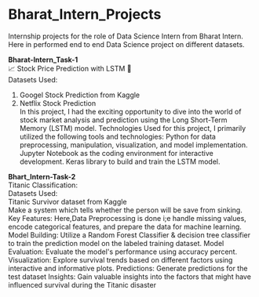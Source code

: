 # Bharat_Intern_Projects
Internship projects for the role of Data Science Intern from Bharat Intern. Here in performed end to end Data Science project on different datasets. <br>

**Bharat-Intern_Task-1** <br>
📈 Stock Price Prediction with LSTM 🚀 <br>
Datasets Used: <br>
1. Googel Stock Prediction from Kaggle <br>
2. Netflix Stock Prediction <br>
In this project, I had the exciting opportunity to dive into the world of stock market analysis and prediction using the Long Short-Term Memory (LSTM) model. 
Technologies Used for this project, I primarily utilized the following tools and technologies: Python for data preprocessing, manipulation, visualization, and model implementation. 
Jupyter Notebook as the coding environment for interactive development. Keras library to build and train the LSTM model.

**Bhart_Intern-Task-2** <br>
Titanic Classification: <br>
Datasets Used: <br>
Titanic Survivor dataset from Kaggle <br>
Make a system which tells whether the person will be save from sinking. 
Key Features: Here,Data Preprocessing is done i;e handle missing values, encode categorical features, and prepare the data for machine learning. 
Model Building: Utilize a Random Forest Classifier & decision tree classifier to train the prediction model on the labeled training dataset. 
Model Evaluation: Evaluate the model's performance using accuracy percent. Visualization: Explore survival trends based on different factors using interactive and informative plots. 
Predictions: Generate predictions for the test dataset Insights: Gain valuable insights into the factors that might have influenced survival during the Titanic disaster
